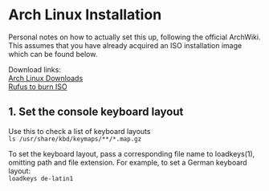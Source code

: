 # Arch Linux Installation 
Personal notes on how to actually set this up, following the official ArchWiki.  
This assumes that you have already acquired an ISO installation image which can be found below.

Download links:  
[Arch Linux Downloads](https://archlinux.org/download/)  
[Rufus to burn ISO](https://rufus.ie/en/)


## 1. Set the console keyboard layout
Use this to check a list of keyboard layouts  
`ls /usr/share/kbd/keymaps/**/*.map.gz`

To set the keyboard layout, pass a corresponding file name to loadkeys(1), omitting path and file extension. For example, to set a German keyboard layout:  
`loadkeys de-latin1`